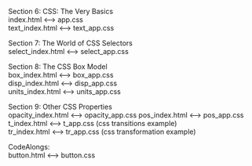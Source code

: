 Section 6: CSS: The Very Basics  
index.html <--> app.css  
text_index.html <--> text_app.css    
  
Section 7: The World of CSS Selectors  
select_index.html <--> select_app.css  
  
Section 8: The CSS Box Model  
box_index.html <--> box_app.css  
disp_index.html <--> disp_app.css  
units_index.html <--> units_app.css  
  
Section 9: Other CSS Properties  
opacity_index.html <--> opacity_app.css
pos_index.html <--> pos_app.css
t_index.html <--> t_app.css (css transitions example)  
tr_index.html <--> tr_app.css (css transformation example)    
  
CodeAlongs:  
button.html <--> button.css  